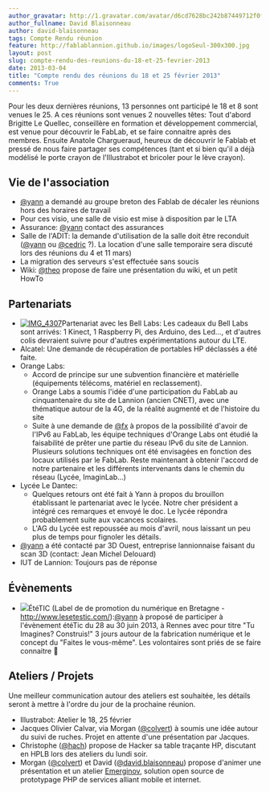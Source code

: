 ```yaml
---
author_gravatar: http://1.gravatar.com/avatar/d6cd7628bc242b87449712f0fef53924?s=96&d=mm&r=g
author_fullname: David Blaisonneau
author: david-blaisonneau
tags: Compte Rendu réunion
feature: http://fablablannion.github.io/images/logoSeul-300x300.jpg
layout: post
slug: compte-rendu-des-reunions-du-18-et-25-fevrier-2013
date: 2013-03-04
title: "Compte rendu des réunions du 18 et 25 février 2013"
comments: True
---
```

Pour les deux dernières réunions, 13 personnes ont participé le 18 et 8 sont
venues le 25. A ces réunions sont venues 2 nouvelles têtes: Tout d'abord
Brigitte Le Quellec, conseillère en formation et développement commercial, est
venue pour découvrir le FabLab, et se faire connaitre après des membres.
Ensuite Anatole Chargueraud, heureux de découvrir le Fablab et pressé de nous
faire partager ses compétences (tant et si bien qu'il a déjà modélisé le porte
crayon de l'Illustrabot et bricoler pour le lève crayon).

## Vie de l'association

  * [@yann](http://fablab-lannion.org/membres/yann/) a demandé au groupe breton des Fablab de décaler les réunions hors des horaires de travail
  * Pour ces visio, une salle de visio est mise à disposition par le LTA
  * Assurance: [@yann](http://fablab-lannion.org/membres/yann/) contact des assurances
  * Salle de l'ADIT: la demande d'utilisation de la salle doit être reconduit ([@yann](http://fablab-lannion.org/membres/yann/) ou [@cedric](http://fablab-lannion.org/membres/cedric.d/) ?). La location d'une salle temporaire sera discuté lors des réunions du 4 et 11 mars)
  * La migration des serveurs s'est effectuée sans soucis
  * Wiki: [@theo](http://fablab-lannion.org/membres/theo/) propose de faire une présentation du wiki, et un petit HowTo

## Partenariats

  * [![IMG_4307](http://fablablannion.github.io/images/IMG_4307-150x150.jpg)](http://fablab-lannion.org/wp-content/uploads/2013/02/IMG_4307.jpg)Partenariat avec les Bell Labs: Les cadeaux du Bell Labs sont arrivés: 1 Kinect, 1 Raspberry Pi, des Arduino, des Led…, et d'autres colis devraient suivre pour d'autres expérimentations autour du LTE.
  * Alcatel: Une demande de récupération de portables HP déclassés a été faite.
  * Orange Labs: 
    * Accord de principe sur une subvention financière et matérielle (équipements télécoms, matériel en reclassement).
    * Orange Labs a soumis l'idée d'une participation du FabLab au cinquantenaire du site de Lannion (ancien CNET), avec une thématique autour de la 4G, de la réalité augmenté et de l'histoire du site
    * Suite à une demande de [@fx](http://fablab-lannion.org/membres/fxp/) à propos de la possibilité d'avoir de l'IPv6 au FabLab, les équipe techniques d'Orange Labs ont étudié la faisabilité de prêter une partie du réseau IPv6 du site de Lannion. Plusieurs solutions techniques ont été envisagées en fonction des locaux utilisés par le FabLab. Reste maintenant à obtenir l'accord de notre partenaire et les différents intervenants dans le chemin du réseau (Lycée, ImaginLab…)
  * Lycée Le Dantec: 
    * Quelques retours ont été fait à Yann à propos du brouillon établissant le partenariat avec le lycée. Notre cher président a intégré ces remarques et envoyé le doc. Le lycée répondra probablement suite aux vacances scolaires.
    * L'AG du Lycée est repoussée au mois d'avril, nous laissant un peu plus de temps pour fignoler les détails.
  * [@yann](http://fablab-lannion.org/membres/yann/) a été contacté par 3D Ouest, entreprise lannionnaise faisant du scan 3D (contact: Jean Michel Delouard)
  * IUT de Lannion: Toujours pas de réponse

## Évènements

  * [![](http://u.jimdo.com/www101/o/s5df61aaf6c22940b/img/i1154336eb2b41c71/1360062063/std/image.jpg)](http://www.lesetestic.com/)ÉtéTIC (Label de de promotion du numérique en Bretagne - <http://www.lesetestic.com/>):[@yann](http://fablab-lannion.org/membres/yann/) à proposé de participer à l'évènement étéTic du 28 au 30 juin 2013, à Rennes avec pour titre "Tu Imagines? Construis!" 3 jours autour de la fabrication numérique et le concept du "Faites le vous-même". Les volontaires sont priés de se faire connaitre 🙂

## Ateliers / Projets

Une meilleur communication autour des ateliers est souhaitée, les détails
seront à mettre à l'ordre du jour de la prochaine réunion.

  * Illustrabot: Atelier le 18, 25 février
  * Jacques Olivier Calvar, via Morgan ([@colvert](http://fablab-lannion.org/membres/colvert/)) à soumis une idée autour du suivi de ruches. Projet en attente d'une présentation par Jacques.
  * Christophe ([@hach](http://fablab-lannion.org/membres/hach/)) propose de Hacker sa table traçante HP, discutant en HPLB lors des ateliers du lundi soir.
  * Morgan ([@colvert](http://fablab-lannion.org/membres/colvert/)) et David ([@david.blaisonneau](http://fablab-lannion.org/membres/david.blaisonneau/)) propose d'animer une présentation et un atelier [Emerginov](http://emerginov.ow2.org/ "Emerginov" ), solution open source de prototypage PHP de services alliant mobile et internet.




